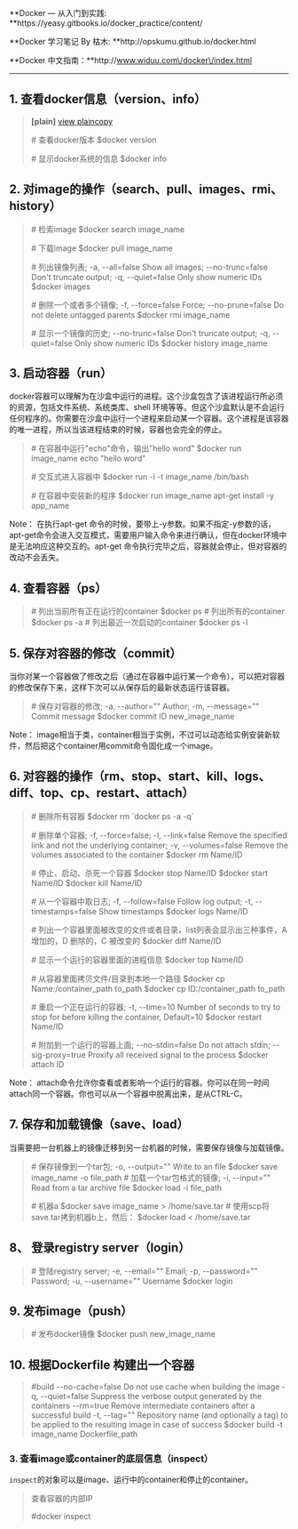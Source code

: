 **Docker — 从入门到实践: **https:\/\/yeasy.gitbooks.io\/docker\_practice\/content\/

**Docker 学习笔记 By 枯木: **http:\/\/opskumu.github.io\/docker.html

**Docker 中文指南：**http:\/\/www.widuu.com\/docker\/index.html

---

## 1. 查看docker信息（version、info）

> **\[plain\]** [view plain](http://blog.csdn.net/we_shell/article/details/38368137# "view plain")[copy](http://blog.csdn.net/we_shell/article/details/38368137# "copy")
> 
> \# 查看docker版本
> $docker version
> 
> \# 显示docker系统的信息
> $docker info

## 2. 对image的操作（search、pull、images、rmi、history）

> \# 检索image
> $docker search image\_name
> 
> \# 下载image
> $docker pull image\_name
> 
> \# 列出镜像列表; -a, --all=false Show all images; --no-trunc=false Don't truncate output; -q, --quiet=false Only show numeric IDs
> $docker images
> 
> \# 删除一个或者多个镜像; -f, --force=false Force; --no-prune=false Do not delete untagged parents
> $docker rmi image\_name
> 
> \# 显示一个镜像的历史; --no-trunc=false Don't truncate output; -q, --quiet=false Only show numeric IDs
> $docker history image\_name

## 3. 启动容器（run）

docker容器可以理解为在沙盒中运行的进程。这个沙盒包含了该进程运行所必须的资源，包括文件系统、系统类库、shell 环境等等。但这个沙盒默认是不会运行任何程序的。你需要在沙盒中运行一个进程来启动某一个容器。这个进程是该容器的唯一进程，所以当该进程结束的时候，容器也会完全的停止。

> \# 在容器中运行"echo"命令，输出"hello word"
> $docker run image\_name echo "hello word"
> 
> \# 交互式进入容器中
> $docker run -i -t image\_name \/bin\/bash
> 
> \# 在容器中安装新的程序
> $docker run image\_name apt-get install -y app\_name

Note： 在执行apt-get 命令的时候，要带上-y参数。如果不指定-y参数的话，apt-get命令会进入交互模式，需要用户输入命令来进行确认，但在docker环境中是无法响应这种交互的。apt-get 命令执行完毕之后，容器就会停止，但对容器的改动不会丢失。

## 4. 查看容器（ps）

> \# 列出当前所有正在运行的container
> $docker ps
> \# 列出所有的container
> $docker ps -a
> \# 列出最近一次启动的container
> $docker ps -l

## 5. 保存对容器的修改（commit）

当你对某一个容器做了修改之后（通过在容器中运行某一个命令），可以把对容器的修改保存下来，这样下次可以从保存后的最新状态运行该容器。

> \# 保存对容器的修改; -a, --author="" Author; -m, --message="" Commit message
> $docker commit ID new\_image\_name

Note： image相当于类，container相当于实例，不过可以动态给实例安装新软件，然后把这个container用commit命令固化成一个image。

## 6. 对容器的操作（rm、stop、start、kill、logs、diff、top、cp、restart、attach）

> \# 删除所有容器
> $docker rm \`docker ps -a -q\`
> 
> \# 删除单个容器; -f, --force=false; -l, --link=false Remove the specified link and not the underlying container; -v, --volumes=false Remove the volumes associated to the container
> $docker rm Name\/ID
> 
> \# 停止、启动、杀死一个容器
> $docker stop Name\/ID
> $docker start Name\/ID
> $docker kill Name\/ID
> 
> \# 从一个容器中取日志; -f, --follow=false Follow log output; -t, --timestamps=false Show timestamps
> $docker logs Name\/ID
> 
> \# 列出一个容器里面被改变的文件或者目录，list列表会显示出三种事件，A 增加的，D 删除的，C 被改变的
> $docker diff Name\/ID
> 
> \# 显示一个运行的容器里面的进程信息
> $docker top Name\/ID
> 
> \# 从容器里面拷贝文件\/目录到本地一个路径
> $docker cp Name:\/container\_path to\_path
> $docker cp ID:\/container\_path to\_path
> 
> \# 重启一个正在运行的容器; -t, --time=10 Number of seconds to try to stop for before killing the container, Default=10
> $docker restart Name\/ID
> 
> \# 附加到一个运行的容器上面; --no-stdin=false Do not attach stdin; --sig-proxy=true Proxify all received signal to the process
> $docker attach ID

Note： attach命令允许你查看或者影响一个运行的容器。你可以在同一时间attach同一个容器。你也可以从一个容器中脱离出来，是从CTRL-C。

## 7. 保存和加载镜像（save、load）

当需要把一台机器上的镜像迁移到另一台机器的时候，需要保存镜像与加载镜像。

> \# 保存镜像到一个tar包; -o, --output="" Write to an file
> $docker save image\_name -o file\_path
> \# 加载一个tar包格式的镜像; -i, --input="" Read from a tar archive file
> $docker load -i file\_path
> 
> \# 机器a
> $docker save image\_name &gt; \/home\/save.tar
> \# 使用scp将save.tar拷到机器b上，然后：
> $docker load &lt; \/home\/save.tar

## 8、 登录registry server（login）

> \# 登陆registry server; -e, --email="" Email; -p, --password="" Password; -u, --username="" Username
> $docker login

## 9. 发布image（push）

> \# 发布docker镜像
> $docker push new\_image\_name

## 10. 根据Dockerfile 构建出一个容器

> \#build
>  --no-cache=false Do not use cache when building the image
>  -q, --quiet=false Suppress the verbose output generated by the containers
>  --rm=true Remove intermediate containers after a successful build
>  -t, --tag="" Repository name \(and optionally a tag\) to be applied to the resulting image in case of success
> $docker build -t image\_name Dockerfile\_path

### **3. 查看image或container的底层信息（inspect）**

`inspect`的对象可以是image、运行中的container和停止的container。

> 查看容器的内部IP
> 
> \#docker inspect

